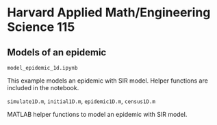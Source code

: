 # Harvard Applied Math/Engineering Science 115

## Models of an epidemic

`model_epidemic_1d.ipynb`

This example models an epidemic with SIR model. Helper functions are included in the notebook.

`simulate1D.m`, `initial1D.m`, `epidemic1D.m`, `census1D.m`

MATLAB helper functions to model an epidemic with SIR model.